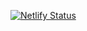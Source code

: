 [![Netlify Status](https://api.netlify.com/api/v1/badges/6b510797-8de5-4379-b421-054cd63ebaf7/deploy-status)](https://app.netlify.com/sites/clothes-shop-xz/deploys)
